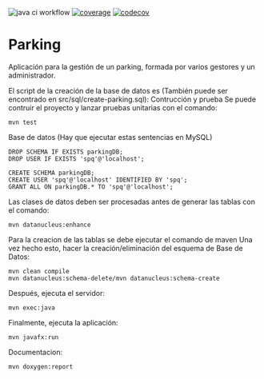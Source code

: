 ![java ci workflow](https://github.com/julen396/parking/actions/workflows/javaci.yml/badge.svg) [![coverage](https://sonarcloud.io/api/project_badges/measure?project=Julen396_Parking&metric=coverage)](https://sonarcloud.io/summary/new_code?id=Julen396_Parking) [![codecov](https://codecov.io/gh/Julen396/Parking/branch/main/graph/badge.svg?token=VWV6C72V4T)](https://codecov.io/gh/Julen396/Parking)

# Parking
Aplicación para la gestión de un parking, formada por varios gestores y un administrador.

El script de la creación de la base de datos es (También puede ser encontrado en src/sql/create-parking.sql):
Contrucción y prueba
Se puede contruir el proyecto y lanzar pruebas unitarias con el comando:
```
mvn test
```
Base de datos (Hay que ejecutar estas sentencias en MySQL)
```maven
DROP SCHEMA IF EXISTS parkingDB;
DROP USER IF EXISTS 'spq'@'localhost';

CREATE SCHEMA parkingDB;
CREATE USER 'spq'@'localhost' IDENTIFIED BY 'spq';
GRANT ALL ON parkingDB.* TO 'spq'@'localhost';
```
Las clases de datos deben ser procesadas antes de generar las tablas con el comando:
```
mvn datanucleus:enhance
```
Para la creacion de las tablas se debe ejecutar el comando de maven
Una vez hecho esto, hacer la creación/eliminación del esquema de Base de Datos:

```maven
mvn clean compile
mvn datanucleus:schema-delete/mvn datanucleus:schema-create
```
Después, ejecuta el servidor:

```maven
mvn exec:java
```

Finalmente, ejecuta la aplicación:
```maven
mvn javafx:run
```
Documentacion:
```
mvn doxygen:report
```

